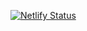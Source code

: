 [![Netlify Status](https://api.netlify.com/api/v1/badges/e2c4d85d-4463-4873-a797-3814cb78dc4e/deploy-status)](https://app.netlify.com/sites/blog-ys-0-sy/deploys)
